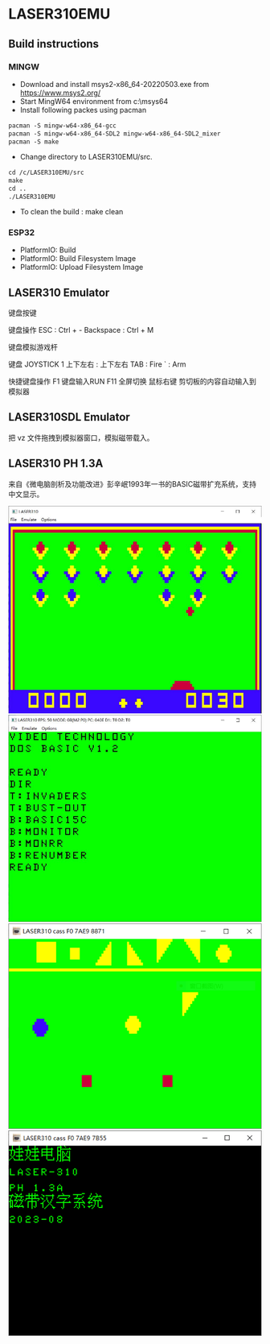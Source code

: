 # LASER310EMU

## Build instructions

### MINGW
* Download and install msys2-x86_64-20220503.exe from https://www.msys2.org/
* Start MingW64 environment from c:\msys64
* Install following packes using pacman
~~~
pacman -S mingw-w64-x86_64-gcc
pacman -S mingw-w64-x86_64-SDL2 mingw-w64-x86_64-SDL2_mixer
pacman -S make
~~~ 
* Change directory to LASER310EMU/src.
~~~
cd /c/LASER310EMU/src
make
cd ..
./LASER310EMU
~~~
* To clean the build : make clean

### ESP32
* PlatformIO: Build
* PlatformIO: Build Filesystem Image
* PlatformIO: Upload Filesystem Image

## LASER310 Emulator

键盘按键

键盘操作
ESC       : Ctrl + -
Backspace : Ctrl + M


键盘模拟游戏杆

键盘       JOYSTICK 1
上下左右 : 上下左右
TAB      : Fire
`        : Arm

快捷键盘操作
F1        键盘输入RUN
F11       全屏切换
鼠标右键  剪切板的内容自动输入到模拟器

## LASER310SDL Emulator

把 vz 文件拖拽到模拟器窗口，模拟磁带载入。

## LASER310 PH 1.3A

来自《微电脑剖析及功能改进》彭辛岷1993年一书的BASIC磁带扩充系统，支持中文显示。



![LASER310EMU](LASER310EMU.JPG)
![LASER310DD20](LASER310DD20.JPG)
![LASER310LIGHTPEN](LASER310LP.PNG)
![LASER310PH1.3A](PH1.3.PNG)
